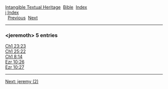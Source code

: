 [Intangible Textual Heritage](../../index)  [Bible](../index) 
[Index](index)   
[j Index](_j_)  
  [Previous](c06192)  [Next](c06194) 

------------------------------------------------------------------------

### &lt;jeremoth&gt; 5 entries

[Ch1 23:23](../kjv/ch1023.htm#023)  
[Ch1 25:22](../kjv/ch1025.htm#022)  
[Ch1 8:14](../kjv/ch1008.htm#014)  
[Ezr 10:26](../kjv/ezr010.htm#026)  
[Ezr 10:27](../kjv/ezr010.htm#027)  

------------------------------------------------------------------------

[Next: jeremy (2)](c06194)
